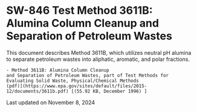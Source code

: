 
# SW-846 Test Method 3611B: Alumina Column Cleanup and Separation of Petroleum Wastes  


This document describes Method 3611B, which utilizes neutral pH alumina
to separate petroleum wastes into aliphatic, aromatic, and polar
fractions.

    - Method 3611B: Alumina Column Cleanup
    and Separation of Petroleum Wastes, part of Test Methods for
    Evaluating Solid Waste, Physical/Chemical Methods
    (pdf)](https://www.epa.gov/sites/default/files/2015-12/documents/3611b.pdf) [(55.92 KB, December 1996) ] 

Last updated on November 8, 2024

